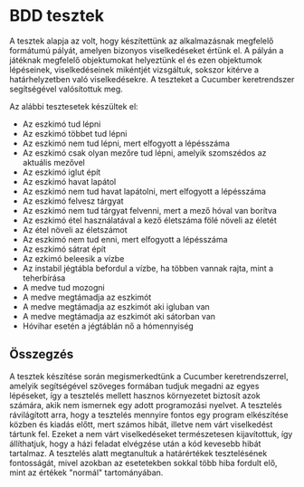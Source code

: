 
# BDD tesztek
A tesztek alapja az volt, hogy készítettünk az alkalmazásnak megfelelő formátumú pályát, amelyen bizonyos viselkedéseket értünk el. A pályán a játéknak megfelelő objektumokat helyeztünk el és ezen objektumok lépéseinek, viselkedéseinek mikéntjét vizsgáltuk, sokszor kitérve a határhelyzetben való viselkedésekre.
A teszteket a Cucumber keretrendszer segítségével valósítottuk meg.

Az alábbi tesztesetek készültek el:
* Az eszkimó tud lépni
* Az eszkimó többet tud lépni
* Az eszkimó nem tud lépni, mert elfogyott a lépésszáma
* Az eszkimó csak olyan mezőre tud lépni, amelyik szomszédos az aktuális mezővel
* Az eszkimó iglut épít
* Az eszkimó havat lapátol
* Az eszkimó nem tud havat lapátolni, mert elfogyott a lépésszáma
* Az eszkimó felvesz tárgyat
* Az eszkimó nem tud tárgyat felvenni, mert a mező hóval van borítva
* Az eszkimó étel használatával a kező életszáma fölé növeli az életét
* Az étel növeli az életszámot
* Az eszkimó nem tud enni, mert elfogyott a lépésszáma
* Az eszkimó sátrat épít
* Az ezkimó beleesik a vízbe
* Az instabil jégtábla befordul a vízbe, ha többen vannak rajta, mint a teherbírása
* A medve tud mozogni
* A medve megtámadja az eszkimót
* A medve megtámadja az eszkimót aki igluban van
* A medve megtámadja az eszkimót aki sátorban van
* Hóvihar esetén a jégtáblán nő a hómennyiség

## Összegzés
A tesztek készítése során megismerkedtünk a Cucumber 
keretrendszerrel, amelyik segítségével szöveges formában tudjuk 
megadni az egyes lépéseket, így a tesztelés mellett hasznos 
környezetet biztosít azok számára, akik nem ismernek egy adott 
programozási nyelvet. A tesztelés rávilágított arra, hogy a 
tesztelés mennyire fontos egy program elkészítése közben és 
kiadás előtt, mert számos hibát, illetve nem várt viselkedést 
tártunk fel. Ezeket a nem várt viselkedéseket természetesen 
kijavítottuk, így állíthatjuk, hogy a házi feladat elvégzése után 
a kód kevesebb hibát tartalmaz. A tesztelés alatt megtanultuk a 
határértékek tesztelésének fontosságát, mivel azokban az 
esetetekben sokkal több hiba fordult elő, mint az értékek 
"normál" tartományában.
